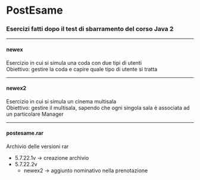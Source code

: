 # PostEsame

### Esercizi fatti dopo il test di sbarramento del corso Java 2

***

#### newex
Esercizio in cui si simula una coda con due tipi di utenti  
Obiettivo: gestire la coda e capire quale tipo di utente si tratta

***

#### newex2
Esercizio in cui si simula un cinema multisala  
Obiettivo: gestire il multisala, sapendo che ogni singola sala è associata ad un particolare Manager

***

#### postesame.rar
Archivio delle versioni rar
* 5.7.22.1v -> creazione archivio
* 5.7.22.2v
  * newex2 -> aggiunto nominativo nella prenotazione
